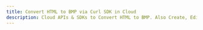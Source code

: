 ---title: Convert HTML to BMP via Curl SDK in Clouddescription: Cloud APIs & SDKs to Convert HTML to BMP. Also Create, Edit & Render Microsoft Word & OpenOffice documents in the Cloud.---